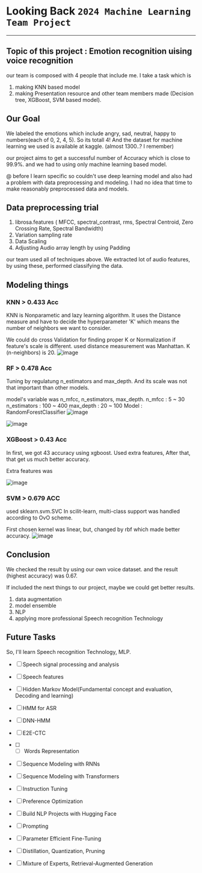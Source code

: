 # Looking Back `2024 Machine Learning Team Project`
---
## Topic of this project :  Emotion recognition uising voice recognition
our team is composed with 4 people that include me.
I take a task which is 
1. making KNN based model
2. making Presentation resource
and other team members made (Decision tree, XGBoost, SVM based model).

## Our Goal
We labeled the emotions which include angry, sad, neutral, happy to numbers(each of 0, 2, 4, 5). So its totall 4!
And the dataset for machine learning we used is available at kaggle. (almost 1300..? I remember)

our project aims to get a successful number of Accuracy which is close to 99.9%.
and we had to using only machine learning based model.

@ before I learn specific
so couldn't use deep learning model and also had a problem with data preprocessing and modeling.
I had no idea that time to make reasonably preprocessed data and models.

## Data preprocessing trial
1. librosa.features ( MFCC, spectral_contrast, rms, Spectral Centroid, Zero Crossing Rate, Spectral Bandwidth)
2. Variation sampling rate
3. Data Scaling
4. Adjusting Audio array length by using Padding

our team used all of techniques above.
We extracted lot of audio features, by using these, performed classifying the data.

## Modeling things

### KNN > 0.433 Acc
KNN is Nonparametic and lazy learning algorithm.
It uses the Distance measure and have to decide the hyperparameter 'K' which means the number of neighbors we want to consider.

We could do cross Validation for finding proper K or Normalization if feature's scale is different.
used distance measurement was Manhattan.
K (n-neighbors) is 20.
![image](https://github.com/user-attachments/assets/2dc3620e-93bb-4d90-9c72-b3b711e19b36)

### RF > 0.478 Acc
Tuning by regulatung n_estimators and max_depth.
And its scale was not that important than other models.

model's variable was n_mfcc, n_estimators, max_depth.
n_mfcc : 5 ~ 30
n_estimators : 100 ~ 400
max_depth : 20 ~ 100
Model : RandomForestClassifier
![image](https://github.com/user-attachments/assets/b36b08f4-9c39-4cc0-9af4-40bec97338d9)

![image](https://github.com/user-attachments/assets/0c96211e-3f26-40cb-b402-e72f20c01fc7)

### XGBoost > 0.43 Acc
In first, we got 43 accuracy using xgboost.
Used extra features, After that, that get us much better accuracy.

Extra features was

![image](https://github.com/user-attachments/assets/7ffa47ea-7963-4919-bf49-c83564f2f761)

### SVM > 0.679 ACC
used sklearn.svm.SVC
In scilit-learn, multi-class support was handled according to OvO scheme.

First chosen kernel was linear, but, changed by rbf which made better accuracy.
![image](https://github.com/user-attachments/assets/67f1ddcc-1272-4428-9fc9-fbb741faff89)

## Conclusion
We checked the result by using our own voice dataset.
and the result (highest accuracy) was 0.67.

If included the next things to our project, maybe we could get better results.

1. data augmentation
2. model ensemble
3. NLP
4. applying more professional Speech recognition Technology

## Future Tasks
So, I'll learn Speech recognition Technology, MLP. 

- [ ]  Speech signal processing and analysis
- [ ]  Speech features
- [ ]  Hidden Markov Model(Fundamental concept and evaluation, Decoding and learning)
- [ ]  HMM for ASR
- [ ]  DNN-HMM
- [ ]  E2E-CTC

- [ ]  - [ ]  Words Representation
- [ ]  Sequence Modeling with RNNs
- [ ]  Sequence Modeling with Transformers
- [ ]  Instruction Tuning
- [ ]  Preference Optimization
- [ ]  Build NLP Projects with Hugging Face
- [ ]  Prompting
- [ ]  Parameter Efficient Fine-Tuning
- [ ]  Distillation, Quantization, Pruning
- [ ]  Mixture of Experts, Retrieval-Augmented Generation

